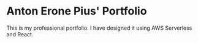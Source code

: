 # Anton Erone Pius' Portfolio
This is my professional portfolio.
I have designed it using AWS Serverless and React.
